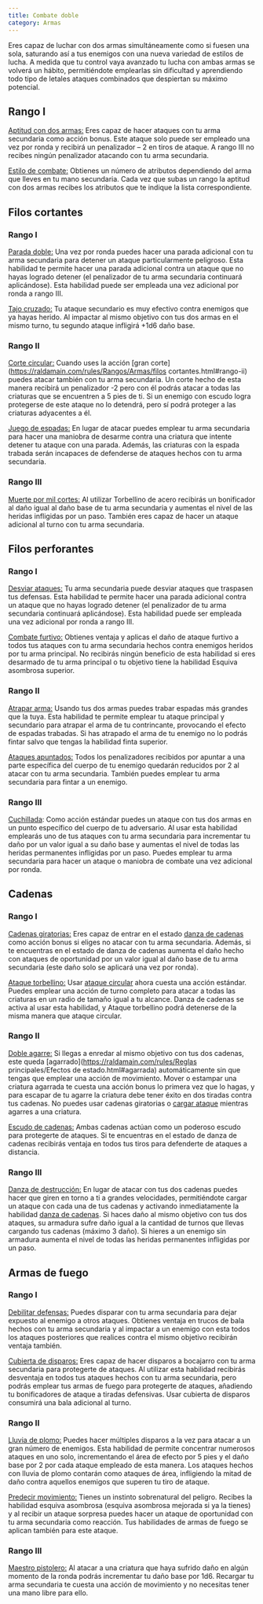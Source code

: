 ```yaml
---
title: Combate doble
category: Armas
---
```


Eres capaz de luchar con dos armas simultáneamente como si fuesen una sola, saturando así a tus enemigos con una nueva variedad de estilos de lucha. A medida que tu control vaya avanzado tu lucha con ambas armas se volverá un hábito, permitiéndote emplearlas sin dificultad y aprendiendo todo tipo de letales ataques combinados que despiertan su máximo potencial.

## Rango I

<u>Aptitud con dos armas:</u> Eres capaz de hacer ataques con tu arma secundaria como acción bonus. Este ataque solo puede ser empleado una vez por ronda y recibirá un penalizador – 2 en tiros de ataque. A rango III no recibes ningún penalizador atacando con tu arma secundaria.

<u>Estilo de combate:</u> Obtienes un número de atributos dependiendo del arma que lleves en tu mano secundaria. Cada vez que subas un rango la aptitud con dos armas recibes los atributos que te indique la lista correspondiente.

## Filos cortantes

### Rango I

<u>Parada doble:</u> Una vez por ronda puedes hacer una parada adicional con tu arma secundaria para detener un ataque particularmente peligroso. Esta habilidad te permite hacer una parada adicional contra un ataque que no hayas logrado detener (el penalizador de tu arma secundaria continuará aplicándose). Esta habilidad puede ser empleada una vez adicional por ronda a rango III.

<u>Tajo cruzado:</u> Tu ataque secundario es muy efectivo contra enemigos que ya hayas herido. Al impactar al mismo objetivo con tus dos armas en el mismo turno, tu segundo ataque infligirá +1d6 daño base.

### Rango II

<u>Corte circular:</u> Cuando uses la acción [gran corte](https://raldamain.com/rules/Rangos/Armas/filos cortantes.html#rango-ii) puedes atacar también con tu arma secundaria. Un corte hecho de esta manera recibirá un penalizador -2 pero con él podrás atacar a todas las criaturas que se encuentren a 5 pies de ti. Si un enemigo con escudo logra protegerse de este ataque no lo detendrá, pero sí podrá proteger a las criaturas adyacentes a él.

<u>Juego de espadas:</u> En lugar de atacar puedes emplear tu arma secundaria para hacer una maniobra de desarme contra una criatura que intente detener tu ataque con una parada. Además, las criaturas con la espada trabada serán incapaces de defenderse de ataques hechos con tu arma secundaria.

### Rango III

<u>Muerte por mil cortes:</u> Al utilizar Torbellino de acero recibirás un bonificador al daño igual al daño base de tu arma secundaria y aumentas el nivel de las heridas infligidas por un paso. También eres capaz de hacer un ataque adicional al turno con tu arma secundaria.

## Filos perforantes

### Rango I

<u>Desviar ataques:</u> Tu arma secundaria puede desviar ataques que traspasen tus defensas. Esta habilidad te permite hacer una parada adicional contra un ataque que no hayas logrado detener (el penalizador de tu arma secundaria continuará aplicándose). Esta habilidad puede ser empleada una vez adicional por ronda a rango III.

<u>Combate furtivo:</u> Obtienes ventaja y aplicas el daño de ataque furtivo a todos tus ataques con tu arma secundaria hechos contra enemigos heridos por tu arma principal. No recibirás ningún beneficio de esta habilidad si eres desarmado de tu arma principal o tu objetivo tiene la habilidad Esquiva asombrosa superior.

### Rango II

<u>Atrapar arma:</u> Usando tus dos armas puedes trabar espadas más grandes que la tuya. Esta habilidad te permite emplear tu ataque principal y secundario para atrapar el arma de tu contrincante, provocando el efecto de espadas trabadas. Si has atrapado el arma de tu enemigo no lo podrás fintar salvo que tengas la habilidad finta superior.

<u>Ataques apuntados:</u> Todos los penalizadores recibidos por apuntar a una parte específica del cuerpo de tu enemigo quedarán reducidos por 2 al atacar con tu arma secundaria. También puedes emplear tu arma secundaria para fintar a un enemigo.

### Rango III

<u>Cuchillada</u>: Como acción estándar puedes un ataque con tus dos armas en un punto específico del cuerpo de tu adversario. Al usar esta habilidad emplearás uno de tus ataques con tu arma secundaria para incrementar tu daño por un valor igual a su daño base y aumentas el nivel de todas las heridas permanentes infligidas por un paso. Puedes emplear tu arma secundaria para hacer un ataque o maniobra de combate una vez adicional por ronda.

## Cadenas  

### Rango I 

<u>Cadenas giratorias:</u> Eres capaz de entrar en el estado [danza de cadenas](https://raldamain.com/rules/Rangos/Armas/cadenas.html#rango-i) como acción bonus si eliges no atacar con tu arma secundaria. Además, si te encuentras en el estado de danza de cadenas aumenta el daño hecho con ataques de oportunidad por un valor igual al daño base de tu arma secundaria (este daño solo se aplicará una vez por ronda). 

<u>Ataque torbellino:</u> Usar [ataque circular](https://raldamain.com/rules/Rangos/Armas/cadenas.html#rango-ii) ahora cuesta una acción estándar. Puedes emplear una acción de turno completo para atacar a todas las criaturas en un radio de tamaño igual a tu alcance. Danza de cadenas se activa al usar esta habilidad, y Ataque torbellino podrá detenerse de la misma manera que ataque circular. 

### Rango II 

<u>Doble agarre:</u> Si llegas a enredar al mismo objetivo con tus dos cadenas, este queda [agarrado](https://raldamain.com/rules/Reglas principales/Efectos de estado.html#agarrada) automáticamente sin que tengas que emplear una acción de movimiento. Mover o estampar una criatura agarrada te cuesta una acción bonus lo primera vez que lo hagas, y para escapar de tu agarre la criatura debe tener éxito en dos tiradas contra tus cadenas. No puedes usar cadenas giratorias o [cargar ataque](https://raldamain.com/rules/Rangos/Armas/cadenas.html#rango-ii) mientras agarres a una criatura. 

<u>Escudo de cadenas:</u> Ambas cadenas actúan como un poderoso escudo para protegerte de ataques. Si te encuentras en el estado de danza de cadenas recibirás ventaja en todos tus tiros para defenderte de ataques a distancia.  

### Rango III 

<u>Danza de destrucción:</u> En lugar de atacar con tus dos cadenas puedes hacer que giren en torno a ti a grandes velocidades, permitiéndote cargar un ataque con cada una de tus cadenas y activando inmediatamente la habilidad [danza de cadenas](https://raldamain.com/rules/Rangos/Armas/cadenas.html#rango-i). Si haces daño al mismo objetivo con tus dos ataques, su armadura sufre daño igual a la cantidad de turnos que llevas cargando tus cadenas (máximo 3 daño). Si hieres a un enemigo sin armadura aumenta el nivel de todas las heridas permanentes infligidas por un paso. 

## Armas de fuego  

### Rango I 

<u>Debilitar defensas:</u> Puedes disparar con tu arma secundaria para dejar expuesto al enemigo a otros ataques. Obtienes ventaja en trucos de bala hechos con tu arma secundaria y al impactar a un enemigo con esta todos los ataques posteriores que realices contra el mismo objetivo recibirán ventaja también. 

<u>Cubierta de disparos:</u> Eres capaz de hacer disparos a bocajarro con tu arma secundaria para protegerte de ataques. Al utilizar esta habilidad recibirás desventaja en todos tus ataques hechos con tu arma secundaria, pero podrás emplear tus armas de fuego para protegerte de ataques, añadiendo tu bonificadores de ataque a tiradas defensivas. Usar cubierta de disparos consumirá una bala adicional al turno. 

### Rango II

<u>Lluvia de plomo:</u> Puedes hacer múltiples disparos a la vez para atacar a un gran número de enemigos. Esta habilidad de permite concentrar numerosos ataques en uno solo, incrementando el área de efecto por 5 pies y el daño base por 2 por cada ataque empleado de esta manera. Los ataques hechos con lluvia de plomo contarán como ataques de área, infligiendo la mitad de daño contra aquellos enemigos que superen tu tiro de ataque. 

<u>Predecir movimiento:</u> Tienes un instinto sobrenatural del peligro. Recibes la habilidad esquiva asombrosa (esquiva asombrosa mejorada si ya la tienes) y al recibir un ataque sorpresa puedes hacer un ataque de oportunidad con tu arma secundaria como reacción. Tus habilidades de armas de fuego se aplican también para este ataque. 

### Rango III 

<u>Maestro pistolero:</u> Al atacar a una criatura que haya sufrido daño en algún momento de la ronda podrás incrementar tu daño base por 1d6. Recargar tu arma secundaria te cuesta una acción de movimiento y no necesitas tener una mano libre para ello. 